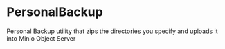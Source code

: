 # PersonalBackup
Personal Backup utility that zips the directories you specify and uploads it into Minio Object Server
